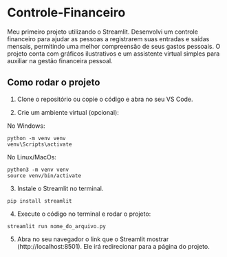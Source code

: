 # Controle-Financeiro
Meu primeiro projeto utilizando o Streamlit. Desenvolvi um controle financeiro para ajudar as pessoas a registrarem suas entradas e saídas mensais, permitindo uma melhor compreensão de seus gastos pessoais. O projeto conta com gráficos ilustrativos e um assistente virtual simples para auxiliar na gestão financeira pessoal.

## Como rodar o projeto

1. Clone o repositório ou copie o código e abra no seu VS Code.

2. Crie um ambiente virtual (opcional):

No Windows:
```
python -m venv venv
venv\Scripts\activate
```
No Linux/MacOs:
```
python3 -m venv venv
source venv/bin/activate
```

3. Instale o Streamlit no terminal.
```
pip install streamlit
```

4. Execute o código no terminal e rodar o projeto:
```
streamlit run nome_do_arquivo.py
```

5. Abra no seu navegador o link que o Streamlit mostrar (http://localhost:8501). Ele irá redirecionar para a página do projeto.

